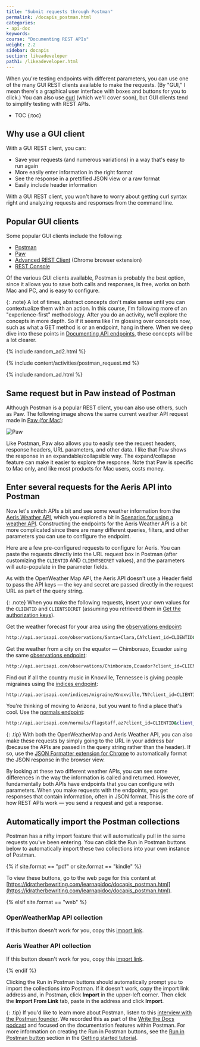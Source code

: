 ```yaml
---
title: "Submit requests through Postman"
permalink: /docapis_postman.html
categories:
- api-doc
keywords:
course: "Documenting REST APIs"
weight: 2.2
sidebar: docapis
section: likeadeveloper
path1: /likeadeveloper.html
---
```


When you're testing endpoints with different parameters, you can use one of the many GUI REST clients available to make the requests. (By "GUI," I mean there's a graphical user interface with boxes and buttons for you to click.) You can also use [curl](docapis_install_curl.html) (which we'll cover soon), but GUI clients tend to simplify testing with REST APIs.

* TOC
{:toc}

## Why use a GUI client

With a GUI REST client, you can:

*  Save your requests (and numerous variations) in a way that's easy to run again
*  More easily enter information in the right format
*  See the response in a prettified JSON view or a raw format
*  Easily include header information

With a GUI REST client, you won't have to worry about getting curl syntax right and analyzing requests and responses from the command line.

## Popular GUI clients

Some popular GUI clients include the following:

* [Postman](http://www.getpostman.com/)
* [Paw](https://luckymarmot.com/paw)
* [Advanced REST Client](https://chrome.google.com/webstore/detail/advanced-rest-client/hgmloofddffdnphfgcellkdfbfbjeloo) (Chrome browser extension)
* [REST Console](https://chrome.google.com/webstore/detail/rest-console/cokgbflfommojglbmbpenpphppikmonn)

Of the various GUI clients available, Postman is probably the best option, since it allows you to save both calls and responses, is free, works on both Mac and PC, and is easy to configure.

{: .note}
A lot of times, abstract concepts don't make sense until you can contextualize them with an action. In this course, I'm following more of an "experience-first" methodology. After you do an activity, we'll explore the concepts in more depth. So if it seems like I'm glossing over concepts now, such as what a GET method is or an endpoint, hang in there. When we deep dive into these points in [Documenting API endpoints](docendpoints.html), these concepts will be a lot clearer.

{% include random_ad2.html %}

{% include content/activities/postman_request.md %}

{% include random_ad.html %}

## Same request but in Paw instead of Postman

Although Postman is a popular REST client, you can also use others, such as Paw. The following image shows the same current weather API request made in [Paw (for Mac)](https://paw.cloud/):

<img src="https://idratherbewritingmedia.com/images/api/pawexample.png" alt="Paw" />

Like Postman, Paw also allows you to easily see the request headers, response headers, URL parameters, and other data. I like that Paw shows the response in an expandable/collapsible way. The expand/collapse feature can make it easier to explore the response. Note that Paw is specific to Mac only, and like most products for Mac users, costs money.

## <i class="fa fa-user-circle"></i> Enter several requests for the Aeris API into Postman

Now let's switch APIs a bit and see some weather information from the [Aeris Weather API](https://www.aerisweather.com/), which you explored a bit in [Scenarios for using a weather API](docapis_scenario_for_using_weather_api.html#aeris). Constructing the endpoints for the Aeris Weather API is a bit more complicated since there are many different queries, filters, and other parameters you can use to configure the endpoint.

Here are a few pre-configured requests to configure for Aeris. You can paste the requests directly into the URL request box in Postman (after customizing the `CLIENTID` AND `CLIENTSECRET` values), and the parameters will auto-populate in the parameter fields.

As with the OpenWeather Map API, the Aeris API doesn't use a Header field to pass the API keys &mdash; the key and secret are passed directly in the request URL as part of the query string.

{: .note}
When you make the following requests, insert your own values for the <code>CLIENTID</code> and <code>CLIENTSECRET</code> (assuming you retrieved them in [Get the authorization keys](docapis_get_auth_keys.html#aeris_weather_apikey)). 

Get the weather forecast for your area using the [observations endpoint](https://www.aerisweather.com/support/docs/api/reference/endpoints/observations/):

```bash
http://api.aerisapi.com/observations/Santa+Clara,CA?client_id=CLIENTID&client_secret=CLIENTSECRET&limit=1
```

Get the weather from a city on the equator &mdash; Chimborazo, Ecuador using the same [observations endpoint](https://www.aerisweather.com/support/docs/api/reference/endpoints/observations/):

```bash
http://api.aerisapi.com/observations/Chimborazo,Ecuador?client_id=CLIENTID&client_secret=CLIENTSECRET&limit=1
```

Find out if all the country music in Knoxville, Tennessee is giving people migraines using the [indices endpoint](https://www.aerisweather.com/support/docs/api/reference/endpoints/indices/):

```bash
http://api.aerisapi.com/indices/migraine/Knoxville,TN?client_id=CLIENTID&client_secret=CLIENTSECRET
```

You're thinking of moving to Arizona, but you want to find a place that's cool. Use the [normals endpoint](https://www.aerisweather.com/support/docs/api/reference/endpoints/normals/):

```bash
http://api.aerisapi.com/normals/flagstaff,az?client_id=CLIENTID&client_secret=CLIENTSECRET&limit=5&filter=hassnow
```

{: .tip}
With both the OpenWeatherMap and Aeris Weather API, you can also make these requests by simply going to the URL in your address bar (because the APIs are passed in the query string rather than the header). If so, use the [JSON Formatter extension for Chrome](https://chrome.google.com/webstore/detail/json-formatter/bcjindcccaagfpapjjmafapmmgkkhgoa?hl=en) to automatically format the JSON response in the browser view.

By looking at these two different weather APIs, you can see some differences in the way the information is called and returned. However, fundamentally both APIs have endpoints that you can configure with parameters. When you make requests with the endpoints, you get responses that contain information, often in JSON format. This is the core of how REST APIs work &mdash; you send a request and get a response.

## Automatically import the Postman collections

Postman has a nifty import feature that will automatically pull in the same requests you've been entering. You can click the Run in Postman buttons below to automatically import these two collections into your own instance of Postman.

{% if site.format == "pdf" or site.format == "kindle" %}

To view these buttons, go to the web page for this content at [https://idratherbewriting.com/learnapidoc/docapis_postman.html](https://idratherbewriting.com/learnapidoc/docapis_postman.html).

{% elsif site.format == "web" %}

### OpenWeatherMap API collection

<div class="postman-run-button"
data-postman-action="collection/import"
data-postman-var-1="abd0d0741e8206266958"></div>
<script type="text/javascript">
  (function (p,o,s,t,m,a,n) {
    !p[s] && (p[s] = function () { (p[t] || (p[t] = [])).push(arguments); });
    !o.getElementById(s+t) && o.getElementsByTagName("head")[0].appendChild((
      (n = o.createElement("script")),
      (n.id = s+t), (n.async = 1), (n.src = m), n
    ));
  }(window, document, "\_pm", "PostmanRunObject", "https://run.pstmn.io/button.js"));
</script>

If this button doesn't work for you, copy this [import link](https://www.getpostman.com/collections/abd0d0741e8206266958).

### Aeris Weather API collection

<div class="postman-run-button"
data-postman-action="collection/import"
data-postman-var-1="65dcddab41ff7a773bb1"></div>
<script type="text/javascript">
  (function (p,o,s,t,m,a,n) {
    !p[s] && (p[s] = function () { (p[t] || (p[t] = [])).push(arguments); });
    !o.getElementById(s+t) && o.getElementsByTagName("head")[0].appendChild((
      (n = o.createElement("script")),
      (n.id = s+t), (n.async = 1), (n.src = m), n
    ));
  }(window, document, "\_pm", "PostmanRunObject", "https://run.pstmn.io/button.js"));
</script>

If this button doesn't work for you, copy this [import link](https://www.getpostman.com/collections/65dcddab41ff7a773bb1).

{% endif %}

Clicking the Run in Postman buttons should automatically prompt you to import the collections into Postman. If it doesn't work, copy the import link address and, in Postman, click **Import** in the upper-left corner. Then click the **Import From Link** tab, paste in the address and click **Import**.

{: .tip}
If you'd like to learn more about Postman, listen to this [interview with the Postman founder](https://idratherbewriting.com/2018/01/22/postman-for-docs-podcast/). We recorded this as part of the [Write the Docs podcast](http://podcast.writethedocs.org/) and focused on the documentation features within Postman. For more information on creating the Run in Postman buttons, see the [Run in Postman button](docapis_doc_getting_started_section.html#runinpostmanbutton) section in the [Getting started tutorial](docapis_doc_getting_started_section.html).
